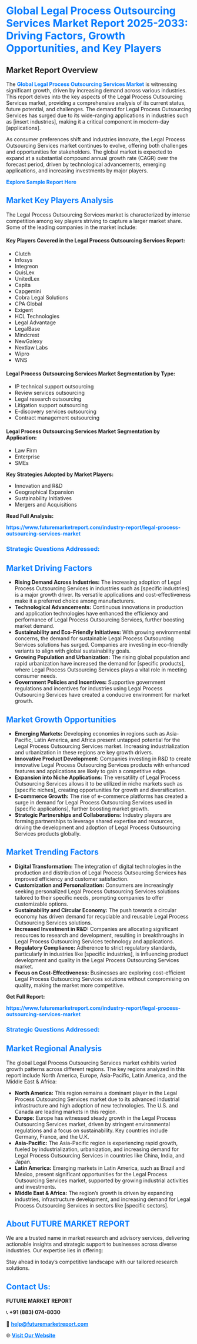 <h1 style="color: #007BFF;">Global Legal Process Outsourcing Services Market Report 2025-2033: Driving Factors, Growth Opportunities, and Key Players</h1>

<section id="overview">
<h2>Market Report Overview</h2>
<p>The <a href="https://www.futuremarketreport.com/industry-report/legal-process-outsourcing-services-market" style="color: #007BFF; text-decoration: none;"><strong>Global Legal Process Outsourcing Services Market</strong></a> is witnessing significant growth, driven by increasing demand across various industries. This report delves into the key aspects of the Legal Process Outsourcing Services market, providing a comprehensive analysis of its current status, future potential, and challenges. The demand for Legal Process Outsourcing Services has surged due to its wide-ranging applications in industries such as [insert industries], making it a critical component in modern-day [applications].</p>
<p>As consumer preferences shift and industries innovate, the Legal Process Outsourcing Services market continues to evolve, offering both challenges and opportunities for stakeholders. The global market is expected to expand at a substantial compound annual growth rate (CAGR) over the forecast period, driven by technological advancements, emerging applications, and increasing investments by major players.</p>
</section>

<section id="overview">
<p><a href="https://www.futuremarketreport.com/request-sample/reportId=63564" style="color: #007BFF; text-decoration: none;"><strong>Explore Sample Report Here</strong></a></p>
</section>

<section id="key-players">
<h2 style="color: #007BFF;">Market Key Players Analysis</h2>
<p>The Legal Process Outsourcing Services market is characterized by intense competition among key players striving to capture a larger market share. Some of the leading companies in the market include:</p>
<h4>Key Players Covered in the Legal Process Outsourcing Services Report:</h4>
<ul><li>Clutch</li><li>Infosys</li><li>Integreon</li><li>QuisLex</li><li>UnitedLex</li><li>Capita</li><li>Capgemini</li><li>Cobra Legal Solutions</li><li>CPA Global</li><li>Exigent</li><li>HCL Technologies</li><li>Legal Advantage</li><li>LegalBase</li><li>Mindcrest</li><li>NewGalexy</li><li>Nextlaw Labs</li><li>Wipro</li><li>WNS</li></ul>
<h4>Legal Process Outsourcing Services Market Segmentation by Type:</h4>
<ul><li>IP technical support outsourcing</li><li>Review services outsourcing</li><li>Legal research outsourcing</li><li>Litigation support outsourcing</li><li>E-discovery services outsourcing</li><li>Contract management outsourcing</li></ul>

<h4>Legal Process Outsourcing Services Market Segmentation by Application:</h4>
<ul><li>Law Firm</li><li>Enterprise</li><li>SMEs</li></ul>
<p><strong>Key Strategies Adopted by Market Players:</strong></p>
<ul>
<li>Innovation and R&D</li>
<li>Geographical Expansion</li>
<li>Sustainability Initiatives</li>
<li>Mergers and Acquisitions</li>
</ul>
</section>

<section>
<p><strong>Read Full Analysis: </strong></p><a href="https://www.futuremarketreport.com/industry-report/legal-process-outsourcing-services-market" style="color: #007BFF; text-decoration: none;"><strong>https://www.futuremarketreport.com/industry-report/legal-process-outsourcing-services-market</strong></a>
<h3 style="color: #007BFF;">Strategic Questions Addressed:</h3>
</section>

<section id="driving-factors">
<h2 style="color: #007BFF;">Market Driving Factors</h2>
<ul>
<li><strong>Rising Demand Across Industries:</strong> The increasing adoption of Legal Process Outsourcing Services in industries such as [specific industries] is a major growth driver. Its versatile applications and cost-effectiveness make it a preferred choice among manufacturers.</li>
<li><strong>Technological Advancements:</strong> Continuous innovations in production and application technologies have enhanced the efficiency and performance of Legal Process Outsourcing Services, further boosting market demand.</li>
<li><strong>Sustainability and Eco-Friendly Initiatives:</strong> With growing environmental concerns, the demand for sustainable Legal Process Outsourcing Services solutions has surged. Companies are investing in eco-friendly variants to align with global sustainability goals.</li>
<li><strong>Growing Population and Urbanization:</strong> The rising global population and rapid urbanization have increased the demand for [specific products], where Legal Process Outsourcing Services plays a vital role in meeting consumer needs.</li>
<li><strong>Government Policies and Incentives:</strong> Supportive government regulations and incentives for industries using Legal Process Outsourcing Services have created a conducive environment for market growth.</li>
</ul>
</section>

<section id="growth-opportunities">
<h2 style="color: #007BFF;">Market Growth Opportunities</h2>
<ul>
<li><strong>Emerging Markets:</strong> Developing economies in regions such as Asia-Pacific, Latin America, and Africa present untapped potential for the Legal Process Outsourcing Services market. Increasing industrialization and urbanization in these regions are key growth drivers.</li>
<li><strong>Innovative Product Development:</strong> Companies investing in R&D to create innovative Legal Process Outsourcing Services products with enhanced features and applications are likely to gain a competitive edge.</li>
<li><strong>Expansion into Niche Applications:</strong> The versatility of Legal Process Outsourcing Services allows it to be utilized in niche markets such as [specific niches], creating opportunities for growth and diversification.</li>
<li><strong>E-commerce Growth:</strong> The rise of e-commerce platforms has created a surge in demand for Legal Process Outsourcing Services used in [specific applications], further boosting market growth.</li>
<li><strong>Strategic Partnerships and Collaborations:</strong> Industry players are forming partnerships to leverage shared expertise and resources, driving the development and adoption of Legal Process Outsourcing Services products globally.</li>
</ul>
</section>

<section id="trending-factors">
<h2 style="color: #007BFF;">Market Trending Factors</h2>
<ul>
<li><strong>Digital Transformation:</strong> The integration of digital technologies in the production and distribution of Legal Process Outsourcing Services has improved efficiency and customer satisfaction.</li>
<li><strong>Customization and Personalization:</strong> Consumers are increasingly seeking personalized Legal Process Outsourcing Services solutions tailored to their specific needs, prompting companies to offer customizable options.</li>
<li><strong>Sustainability and Circular Economy:</strong> The push towards a circular economy has driven demand for recyclable and reusable Legal Process Outsourcing Services solutions.</li>
<li><strong>Increased Investment in R&D:</strong> Companies are allocating significant resources to research and development, resulting in breakthroughs in Legal Process Outsourcing Services technology and applications.</li>
<li><strong>Regulatory Compliance:</strong> Adherence to strict regulatory standards, particularly in industries like [specific industries], is influencing product development and quality in the Legal Process Outsourcing Services market.</li>
<li><strong>Focus on Cost-Effectiveness:</strong> Businesses are exploring cost-efficient Legal Process Outsourcing Services solutions without compromising on quality, making the market more competitive.</li>
</ul>
</section>

<section>
<p><strong>Get Full Report: </strong></p><a href="https://www.futuremarketreport.com/industry-report/legal-process-outsourcing-services-market" style="color: #007BFF; text-decoration: none;"><strong>https://www.futuremarketreport.com/industry-report/legal-process-outsourcing-services-market</strong></a>
<h3 style="color: #007BFF;">Strategic Questions Addressed:</h3>
</section>


<section id="regional-analysis">
<h2 style="color: #007BFF;">Market Regional Analysis</h2>
<p>The global Legal Process Outsourcing Services market exhibits varied growth patterns across different regions. The key regions analyzed in this report include North America, Europe, Asia-Pacific, Latin America, and the Middle East & Africa:</p>
<ul>
<li><strong>North America:</strong> This region remains a dominant player in the Legal Process Outsourcing Services market due to its advanced industrial infrastructure and high adoption of new technologies. The U.S. and Canada are leading markets in this region.</li>
<li><strong>Europe:</strong> Europe has witnessed steady growth in the Legal Process Outsourcing Services market, driven by stringent environmental regulations and a focus on sustainability. Key countries include Germany, France, and the U.K.</li>
<li><strong>Asia-Pacific:</strong> The Asia-Pacific region is experiencing rapid growth, fueled by industrialization, urbanization, and increasing demand for Legal Process Outsourcing Services in countries like China, India, and Japan.</li>
<li><strong>Latin America:</strong> Emerging markets in Latin America, such as Brazil and Mexico, present significant opportunities for the Legal Process Outsourcing Services market, supported by growing industrial activities and investments.</li>
<li><strong>Middle East & Africa:</strong> The region’s growth is driven by expanding industries, infrastructure development, and increasing demand for Legal Process Outsourcing Services in sectors like [specific sectors].</li>
</ul>
</section>

<footer>
<h2 style="color: #007BFF;">About FUTURE MARKET REPORT</h2>
<p>We are a trusted name in market research and advisory services, delivering actionable insights and strategic support to businesses across diverse industries. Our expertise lies in offering:</p>

<p>Stay ahead in today’s competitive landscape with our tailored research solutions.</p>

<h2 style="color: #007BFF;">Contact Us:</h2>
<p><strong>FUTURE MARKET REPORT</strong></p>
<p>📞 <strong>+91 (883) 074-8030</strong></p>
<p>📧 <strong><a href="mailto:help@futuremarketreport.com" style="color: #007BFF;">help@futuremarketreport.com</a></strong></p>
<p>🌐 <strong><a href="https://www.futuremarketreport.com/" style="color: #007BFF;">Visit Our Website</a></strong></p>
</footer>